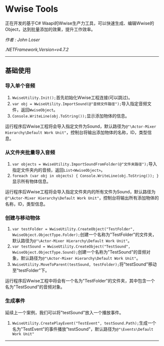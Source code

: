 # Wwise Tools
正在开发的基于C# Waapi的Wwise生产力工具，可以快速生成、编辑Wwise的Object，达到批量添加的效果，提升工作效率。

*作者 : John Loser*

*.NETFramework,Version=v4.7.2*
___

## 基础使用
### 导入单个音频
1. `WwiseUtility.Init();`首先初始化Wwise工程连接(可以跳过)。
2. `var obj = WwiseUtility.ImportSound(@"音频文件路径");`导入指定音频文件，返回`WwiseObject`。
3. `Console.WriteLine(obj.ToString());`显示添加物体的信息。

运行程序后Wwise工程将会导入指定文件为Sound，默认路径为`@"\Actor-Mixer Hierarchy\Default Work Unit"`，控制台将输出添加物体的名称，ID，类型信息。

### 从文件夹批量导入音频
1. `var objects = WwiseUtility.ImportSoundFromFolder(@"文件夹路径");`导入指定文件夹内的音频，返回`List<WwiseObject>`。
2. `foreach (var obj in objects) { Console.WriteLine(obj.ToString()); }`显示所有物体信息。

运行程序后Wwise工程将会导入指定文件夹内的所有文件为Sound，默认路径为`@"\Actor-Mixer Hierarchy\Default Work Unit"`，控制台将输出所有添加物体的名称，ID，类型信息。

### 创建与移动物体
1. `var testFolder = WwiseUtility.CreateObject("TestFolder", WwiseObject.ObjectType.Folder);`创建一个名称为"TestFolder"的文件夹，默认路径为`@"\Actor-Mixer Hierarchy\Default Work Unit"`。
2. `var testSound = WwiseUtility.CreateObject("TestSound", WwiseObject.ObjectType.Sound);`创建一个名称为"TestSound"的音频对象，默认路径为`@"\Actor-Mixer Hierarchy\Default Work Unit"`。
3. `WwiseUtility.MoveToParent(testSound, testFolder);`将"testSound"移动至"testFolder"下。

运行程序后Wwise工程中将会有一个名为"TestFolder"的文件夹，其中包含一个名为"TestSound"的音频对象。

### 生成事件
延续上一个案例，我们可以将"testSound"放入一个播放事件。
1. `WwiseUtility.CreatePlayEvent("TestEvent", testSound.Path);`生成一个名为"TestEvent"的事件播放"testSound"，默认路径为`@"\Events\Default Work Unit"`
___